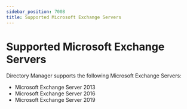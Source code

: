 ```yaml
---
sidebar_position: 7008
title: Supported Microsoft Exchange Servers
---
```


# Supported Microsoft Exchange Servers

Directory Manager supports the following Microsoft Exchange Servers:

* Microsoft Exchange Server 2013
* Microsoft Exchange Server 2016
* Microsoft Exchange Server 2019